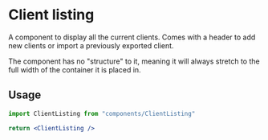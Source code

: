 # Client listing

A component to display all the current clients. Comes with a header to add new clients or import a previously exported client.

The component has no "structure" to it, meaning it will always stretch to the full width of the container it is placed in.

## Usage

```jsx
import ClientListing from "components/ClientListing"

return <ClientListing />
```
